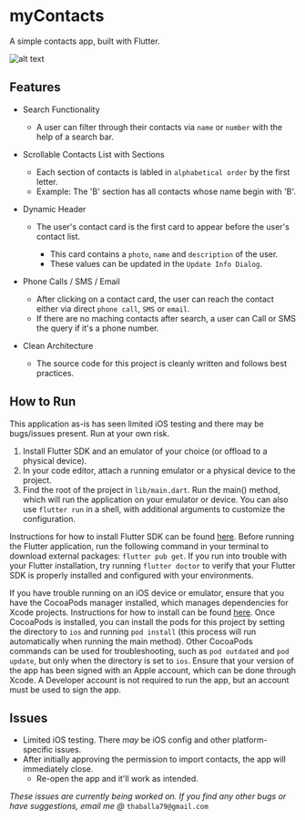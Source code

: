 # myContacts

A simple contacts app, built with Flutter.

![alt text](https://github.com/[BrianJr03]/[myContacts]/blob/[master]/app_ss.jpg?raw=true)

## Features

- Search Functionality
  - A user can filter through their contacts via `name` or `number` with the help of a search bar.
  
- Scrollable Contacts List with Sections
  - Each section of contacts is labled in `alphabetical order` by the first letter.
  - Example: The 'B' section has all contacts whose name begin with 'B'.
  
- Dynamic Header
  - The user's contact card is the first card to appear before the user's contact list.
  
    - This card contains a `photo`, `name` and `description` of the user. 
    - These values can be updated in the `Update Info Dialog`.
    
- Phone Calls / SMS / Email
  - After clicking on a contact card, the user can reach the contact either via direct `phone call`, `SMS` or `email`.
  - If there are no maching contacts after search, a user can Call or SMS the query if it's a phone number.
  
- Clean Architecture
  - The source code for this project is cleanly written and follows best practices.

## How to Run
This application as-is has seen limited iOS testing and there may be bugs/issues present. Run at your own risk.
1. Install Flutter SDK and an emulator of your choice (or offload to a physical device).
2. In your code editor, attach a running emulator or a physical device to the project.
3. Find the root of the project in `lib/main.dart`. Run the main() method, which will run the application on your emulator or device. You can also use `flutter run` in a shell, with additional arguments to customize the configuration.

Instructions for how to install Flutter SDK can be found [here](https://docs.flutter.dev/get-started/install). Before running the Flutter application, run the following command in your terminal to download external packages: `flutter pub get`. If you run into trouble with your Flutter installation, try running `flutter doctor` to verify that your Flutter SDK is properly installed and configured with your environments.

If you have trouble running on an iOS device or emulator, ensure that you have the CocoaPods manager installed, which manages dependencies for Xcode projects. Instructions for how to install can be found [here](https://guides.cocoapods.org/using/getting-started.html). Once CocoaPods is installed, you can install the pods for this project by setting the directory to `ios` and running `pod install` (this process will run automatically when running the main method). Other CocoaPods commands can be used for troubleshooting, such as `pod outdated` and `pod update`, but only when the directory is set to `ios`. Ensure that your version of the app has been signed with an Apple account, which can be done through Xcode. A Developer account is not required to run the app, but an account must be used to sign the app.

## Issues
 - Limited iOS testing. There *may* be iOS config and other platform-specific issues.
 - After initially approving the permission to import contacts, the app will immediately close. 
   - Re-open the app and it'll work as intended.

*These issues are currently being worked on. If you find any other bugs or have suggestions, email me @* `thaballa79@gmail.com`
